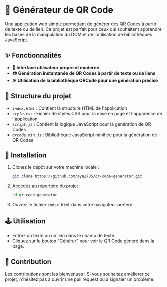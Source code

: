 # 📱 **Générateur de QR Code**

Une application web simple permettant de générer des QR Codes à partir de texte ou de lien. Ce projet est parfait pour ceux qui souhaitent apprendre les bases de la manipulation du DOM et de l'utilisation de bibliothèques JavaScript.


## ✨ **Fonctionnalités**

- 🎨 **Interface utilisateur propre et moderne**
- 📷 **Génération instantanée de QR Codes à partir de texte ou de liens**
- ⚙️ **Utilisation de la bibliothèque QRCode pour une génération précise**

## 📁 **Structure du projet**

- *`index.html`* : Contient la structure HTML de l'application
- *`style.css`*   : Fichier de styles CSS pour la mise en page et l'apparence de l'application
- *`script.js`* : Contient la logique JavaScript pour la génération de QR Codes
- *`qrcode.min.js`* : Bibliothèque JavaScript minifiée pour la génération de QR Codes

## 🚀 **Installation**

1. Clonez le dépôt sur votre machine locale :
    ```bash
    git clone https://github.com/aya2705/qr-code-generator.git
    ```
2. Accédez au répertoire du projet :
    ```bash
    cd qr-code-generator
    ```
3. Ouvrez le fichier `index.html` dans votre navigateur préféré.


## 🕹️ **Utilisation**

- Entrez un texte ou un lien dans le champ de texte.
- Cliquez sur le bouton "Générer" pour voir le QR Code généré dans la page.

## 🤝 **Contribution**

Les contributions sont les bienvenues ! Si vous souhaitez améliorer ce projet, n'hésitez pas à ouvrir une pull request ou à signaler un problème.





